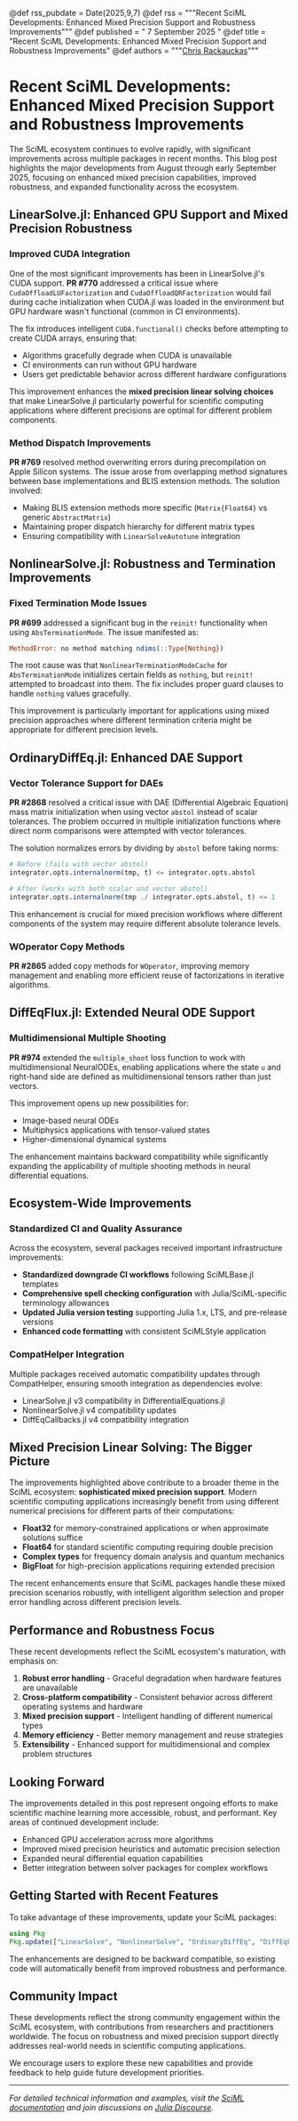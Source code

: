 @def rss_pubdate = Date(2025,9,7)
@def rss = """Recent SciML Developments: Enhanced Mixed Precision Support and Robustness Improvements"""
@def published = " 7 September 2025 "
@def title = "Recent SciML Developments: Enhanced Mixed Precision Support and Robustness Improvements"
@def authors = """<a href="https://github.com/ChrisRackauckas">Chris Rackauckas</a>"""

# Recent SciML Developments: Enhanced Mixed Precision Support and Robustness Improvements

The SciML ecosystem continues to evolve rapidly, with significant improvements across multiple packages in recent months. This blog post highlights the major developments from August through early September 2025, focusing on enhanced mixed precision capabilities, improved robustness, and expanded functionality across the ecosystem.

## LinearSolve.jl: Enhanced GPU Support and Mixed Precision Robustness

### Improved CUDA Integration

One of the most significant improvements has been in LinearSolve.jl's CUDA support. **PR #770** addressed a critical issue where `CudaOffloadLUFactorization` and `CudaOffloadQRFactorization` would fail during cache initialization when CUDA.jl was loaded in the environment but GPU hardware wasn't functional (common in CI environments).

The fix introduces intelligent `CUDA.functional()` checks before attempting to create CUDA arrays, ensuring that:
- Algorithms gracefully degrade when CUDA is unavailable
- CI environments can run without GPU hardware
- Users get predictable behavior across different hardware configurations

This improvement enhances the **mixed precision linear solving choices** that make LinearSolve.jl particularly powerful for scientific computing applications where different precisions are optimal for different problem components.

### Method Dispatch Improvements

**PR #769** resolved method overwriting errors during precompilation on Apple Silicon systems. The issue arose from overlapping method signatures between base implementations and BLIS extension methods. The solution involved:

- Making BLIS extension methods more specific (`Matrix{Float64}` vs generic `AbstractMatrix`)
- Maintaining proper dispatch hierarchy for different matrix types
- Ensuring compatibility with `LinearSolveAutotune` integration

## NonlinearSolve.jl: Robustness and Termination Improvements

### Fixed Termination Mode Issues

**PR #699** addressed a significant bug in the `reinit!` functionality when using `AbsTerminationMode`. The issue manifested as:

```julia
MethodError: no method matching ndims(::Type{Nothing})
```

The root cause was that `NonlinearTerminationModeCache` for `AbsTerminationMode` initializes certain fields as `nothing`, but `reinit!` attempted to broadcast into them. The fix includes proper guard clauses to handle `nothing` values gracefully.

This improvement is particularly important for applications using mixed precision approaches where different termination criteria might be appropriate for different precision levels.

## OrdinaryDiffEq.jl: Enhanced DAE Support

### Vector Tolerance Support for DAEs

**PR #2868** resolved a critical issue with DAE (Differential Algebraic Equation) mass matrix initialization when using vector `abstol` instead of scalar tolerances. The problem occurred in multiple initialization functions where direct norm comparisons were attempted with vector tolerances.

The solution normalizes errors by dividing by `abstol` before taking norms:

```julia
# Before (fails with vector abstol)
integrator.opts.internalnorm(tmp, t) <= integrator.opts.abstol

# After (works with both scalar and vector abstol)
integrator.opts.internalnorm(tmp ./ integrator.opts.abstol, t) <= 1
```

This enhancement is crucial for mixed precision workflows where different components of the system may require different absolute tolerance levels.

### WOperator Copy Methods

**PR #2865** added copy methods for `WOperator`, improving memory management and enabling more efficient reuse of factorizations in iterative algorithms.

## DiffEqFlux.jl: Extended Neural ODE Support

### Multidimensional Multiple Shooting

**PR #974** extended the `multiple_shoot` loss function to work with multidimensional NeuralODEs, enabling applications where the state `u` and right-hand side are defined as multidimensional tensors rather than just vectors.

This improvement opens up new possibilities for:
- Image-based neural ODEs
- Multiphysics applications with tensor-valued states
- Higher-dimensional dynamical systems

The enhancement maintains backward compatibility while significantly expanding the applicability of multiple shooting methods in neural differential equations.

## Ecosystem-Wide Improvements

### Standardized CI and Quality Assurance

Across the ecosystem, several packages received important infrastructure improvements:

- **Standardized downgrade CI workflows** following SciMLBase.jl templates
- **Comprehensive spell checking configuration** with Julia/SciML-specific terminology allowances  
- **Updated Julia version testing** supporting Julia 1.x, LTS, and pre-release versions
- **Enhanced code formatting** with consistent SciMLStyle application

### CompatHelper Integration

Multiple packages received automatic compatibility updates through CompatHelper, ensuring smooth integration as dependencies evolve:

- LinearSolve.jl v3 compatibility in DifferentialEquations.jl
- NonlinearSolve.jl v4 compatibility updates
- DiffEqCallbacks.jl v4 compatibility integration

## Mixed Precision Linear Solving: The Bigger Picture

The improvements highlighted above contribute to a broader theme in the SciML ecosystem: **sophisticated mixed precision support**. Modern scientific computing applications increasingly benefit from using different numerical precisions for different parts of their computations:

- **Float32** for memory-constrained applications or when approximate solutions suffice
- **Float64** for standard scientific computing requiring double precision
- **Complex types** for frequency domain analysis and quantum mechanics
- **BigFloat** for high-precision applications requiring extended precision

The recent enhancements ensure that SciML packages handle these mixed precision scenarios robustly, with intelligent algorithm selection and proper error handling across different precision levels.

## Performance and Robustness Focus

These recent developments reflect the SciML ecosystem's maturation, with emphasis on:

1. **Robust error handling** - Graceful degradation when hardware features are unavailable
2. **Cross-platform compatibility** - Consistent behavior across different operating systems and hardware
3. **Mixed precision support** - Intelligent handling of different numerical types
4. **Memory efficiency** - Better memory management and reuse strategies
5. **Extensibility** - Enhanced support for multidimensional and complex problem structures

## Looking Forward

The improvements detailed in this post represent ongoing efforts to make scientific machine learning more accessible, robust, and performant. Key areas of continued development include:

- Enhanced GPU acceleration across more algorithms
- Improved mixed precision heuristics and automatic precision selection
- Expanded neural differential equation capabilities
- Better integration between solver packages for complex workflows

## Getting Started with Recent Features

To take advantage of these improvements, update your SciML packages:

```julia
using Pkg
Pkg.update(["LinearSolve", "NonlinearSolve", "OrdinaryDiffEq", "DiffEqFlux"])
```

The enhancements are designed to be backward compatible, so existing code will automatically benefit from improved robustness and performance.

## Community Impact

These developments reflect the strong community engagement within the SciML ecosystem, with contributions from researchers and practitioners worldwide. The focus on robustness and mixed precision support directly addresses real-world needs in scientific computing applications.

We encourage users to explore these new capabilities and provide feedback to help guide future development priorities.

---

*For detailed technical information and examples, visit the [SciML documentation](https://docs.sciml.ai/) and join discussions on [Julia Discourse](https://discourse.julialang.org/c/domain/models/21).*